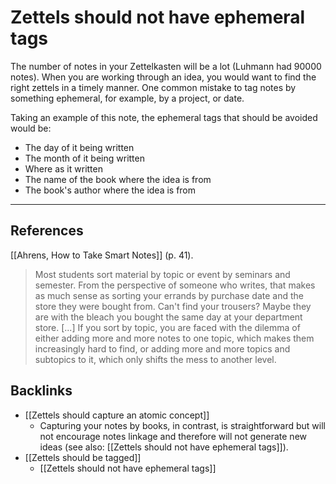 # Zettels should not have ephemeral tags
The number of notes in your Zettelkasten will be a lot (Luhmann had 90000 notes). When you are working through an idea, you would want to find the right zettels in a timely manner. One common mistake to tag notes by something ephemeral, for example, by a project, or date.

Taking an example of this note, the ephemeral tags that should be avoided would be:
- The day of it being written
- The month of it being written
- Where as it written
- The name of the book where the idea is from
- The book's author where the idea is from

---
## References
[[Ahrens, How to Take Smart Notes]] (p. 41).
> Most students sort material by topic or event by seminars and semester. From the perspective of someone who writes, that makes as much sense as sorting your errands by purchase date and the store they were bought from. Can't find your trousers? Maybe they are with the bleach you bought the same day at your department store.
> [...]
> If you sort by topic, you are faced with the dilemma of either adding more and more notes to one topic, which makes them increasingly hard to find, or adding more and more topics and subtopics to it, which only shifts the mess to another level.

## Backlinks
* [[Zettels should capture an atomic concept]]
	* Capturing your notes by books, in contrast, is straightforward but will not encourage notes linkage and therefore will not generate new ideas (see also: [[Zettels should not have ephemeral tags]]). 
* [[Zettels should be tagged]]
	* [[Zettels should not have ephemeral tags]]

<!-- #evergreen #organising -->

<!-- {BearID:D3DDD19B-E150-4952-B733-AC55CF077C1D-71920-000174BCAC4193E7} -->
